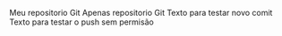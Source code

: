 Meu repositorio Git Apenas repositorio Git
Texto para testar novo comit
Texto para testar o push sem permisão
